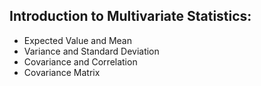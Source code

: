 ## Introduction to Multivariate Statistics:
* Expected Value and Mean
* Variance and Standard Deviation
* Covariance and Correlation
* Covariance Matrix
